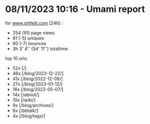 # 08/11/2023 10:16 - Umami report
for www.shifeiti.com [24h] :

 - 254 (91) page views
 - 81 (-5) uniques
 - 60 (-7) bounces
 - 3h 3' 4'' (54' 11'') totaltime


top 10 urls:
 - 52x [/]
 - 46x [/blog/2022-12-22/]
 - 41x [/blog/2022-12-09/]
 - 27x [/blog/2023-01-12/]
 - 16x [/blog/2022-05-07/]
 - 14x [/about/]
 - 10x [/wiki/]
 - 9x [/blog/archives/]
 - 6x [/bbtalk/]
 - 4x [/blog/tags/]


